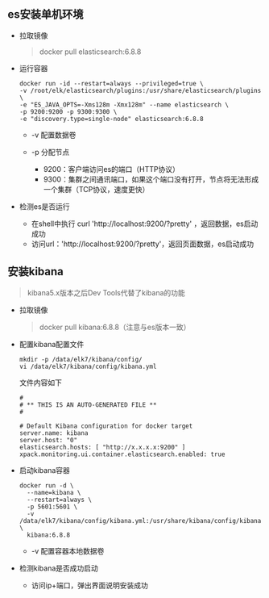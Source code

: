 ## es安装单机环境

- 拉取镜像

  > docker pull elasticsearch:6.8.8

- 运行容器

  ~~~ shell
  docker run -id --restart=always --privileged=true \
  -v /root/elk/elasticsearch/plugins:/usr/share/elasticsearch/plugins \
  -e "ES_JAVA_OPTS=-Xms128m -Xmx128m" --name elasticsearch \
  -p 9200:9200 -p 9300:9300 \
  -e "discovery.type=single-node" elasticsearch:6.8.8
  ~~~

  - -v 配置数据卷

  - -p 分配节点
    - 9200：客户端访问es的端口（HTTP协议）
    - 9300：集群之间通讯端口，如果这个端口没有打开，节点将无法形成一个集群（TCP协议，速度更快）

- 检测es是否运行

  - 在shell中执行 curl 'http://localhost:9200/?pretty' ，返回数据，es启动成功
  - 访问url：'http://localhost:9200/?pretty'，返回页面数据，es启动成功



## 安装kibana

> kibana5.x版本之后Dev Tools代替了kibana的功能

- 拉取镜像

  > docker pull kibana:6.8.8（注意与es版本一致）

- 配置kibana配置文件

  ~~~  shell
  mkdir -p /data/elk7/kibana/config/
  vi /data/elk7/kibana/config/kibana.yml
  ~~~

  文件内容如下

  ~~~ vim
  #
  # ** THIS IS AN AUTO-GENERATED FILE **
  #
  
  # Default Kibana configuration for docker target
  server.name: kibana
  server.host: "0"
  elasticsearch.hosts: [ "http://x.x.x.x:9200" ]
  xpack.monitoring.ui.container.elasticsearch.enabled: true
  ~~~

- 启动kibana容器

  ~~~ shell
  docker run -d \
    --name=kibana \
    --restart=always \
    -p 5601:5601 \
    -v /data/elk7/kibana/config/kibana.yml:/usr/share/kibana/config/kibana.yml \
    kibana:6.8.8
  ~~~

  - -v 配置容器本地数据卷

- 检测kibana是否成功启动

  - 访问ip+端口，弹出界面说明安装成功

    